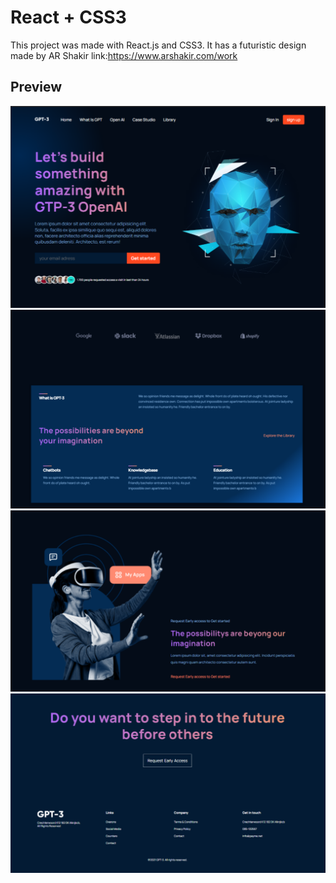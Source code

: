 # React + CSS3

This project was made with React.js and CSS3. It has a futuristic design made by AR Shakir
link:https://www.arshakir.com/work

## Preview
![](images/1.png)
![](images/2.png)
![](images/3.png)
![](images/4.png)
